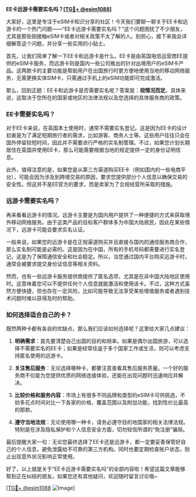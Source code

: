 **EE卡远游卡需要实名吗？[[TG💪+ @esim1088](https://t.me/s/esim1088)]**

大家好，这里是专注于eSIM卡知识分享的社区！今天我们要聊一聊关于EE卡和远游卡的一个热门问题——“EE卡远游卡需要实名吗？”这个问题困扰了不少朋友，尤其是那些刚接触eSIM卡或者对相关政策不太了解的人。别担心，接下来我会详细解答这个问题，并分享一些实用的小贴士。

首先，让我们简单了解一下EE卡和远游卡是什么。EE卡是由英国电信运营商EE提供的eSIM卡服务，而远游卡则是国内一些公司推出的针对出境用户的eSIM卡产品。这两款卡的主要功能是帮助用户在出国旅行时更方便地使用当地的移动网络服务，无需更换实体SIM卡，只需通过手机上的eSIM功能即可完成激活。

那么，回到正题：EE卡和远游卡是否需要实名呢？答案是：**视情况而定**。具体来说，这取决于您所在的国家或地区的法律法规以及您选择的具体服务商的政策。

### EE卡需要实名吗？

对于EE卡来说，在英国本土使用时，通常不需要实名登记。这是因为EE卡的设计初衷是为了满足短期旅行者的需求，比如游客、商务人士等。这些用户往往只会在国外停留较短时间，因此并不需要进行严格的实名制管理。不过，如果您计划长期居住在英国并使用EE卡，那么可能需要根据当地的规定提供一定的身份证明信息。

此外，值得注意的是，如果您是从第三方渠道购买EE卡（例如国内的一些电商平台），可能会因为涉及到跨境交易的原因，要求您提供部分个人信息以确保交易的安全性。但这并不是EE官方的要求，而是卖家为了合规经营所采取的措施。

### 远游卡需要实名吗？

再来看看远游卡的情况。远游卡主要是为国内用户提供了一种便捷的方式来获取境外移动网络服务。由于这类产品的目标客户群体多为中国大陆居民，因此在某些情况下，远游卡可能会要求实名认证。

一般来说，如果您的远游卡是在正规渠道购买并且直接与国内的通信服务商合作，那么实名制可能是必需的。这是因为在中国，所有的手机号码都需要进行实名登记，这是为了保障通信安全和社会稳定。所以，当您通过国内平台购买远游卡时，通常会被要求提交身份证信息等相关资料。

然而，也有一些远游卡服务提供商提供了匿名选项，尤其是在非中国大陆地区使用时。这意味着您可以不提供任何个人信息就能激活和使用该卡。不过，这种方式虽然方便快捷，但也存在一定风险，比如可能导致无法享受某些增值服务或者遇到技术问题时难以获得及时的帮助。

### 如何选择适合自己的卡？

既然两种卡都有各自的优缺点，那么我们应该如何选择呢？这里给大家几点建议：

1. **明确需求**：首先要清楚自己出国的目的和频率。如果是偶尔出国旅游，可以选择不需要实名的EE卡；如果是经常往返于多个国家工作或生活，则可以考虑支持匿名使用的远游卡。
   
2. **关注售后服务**：无论选择哪种卡，都要注意查看其售后服务质量。一个好的服务商不仅能为您提供优质的网络连接体验，还能在出现问题时迅速响应并解决。

3. **比较价格和服务内容**：市场上有很多不同品牌和类型的eSIM卡可供挑选，不妨多花点时间对比一下各家的价格、覆盖范围以及附加功能，找到性价比最高的那款。

4. **遵守当地法规**：无论使用哪一种卡，请务必遵守目的地国家的相关法律法规。特别是在涉及隐私保护和个人信息安全方面，切勿轻信所谓的“免注册”骗局。

最后提醒大家一句：无论您最终选择了EE卡还是远游卡，都一定要妥善保管好自己的个人信息，避免泄露给不可靠的第三方机构。同时也要定期检查账户状态，防止出现意外状况影响正常使用。

好了，以上就是关于“EE卡远游卡需要实名吗”的全部内容啦！希望这篇文章能够帮到正在纠结的朋友。如果您还有其他疑问，欢迎随时留言讨论哦~

[[TG💪+ @esim1088](https://t.me/s/esim1088) ![Image](https://i.postimg.cc/4NQfJmqS/Snipaste-2025-05-13-00-14-12.png)]
